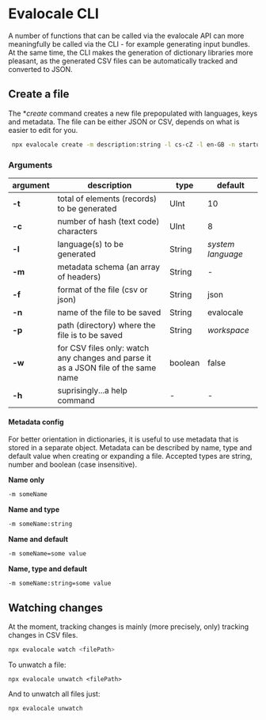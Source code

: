 # Evalocale CLI

A number of functions that can be called via the evalocale API can more meaningfully be called via the CLI - for example generating input bundles. At the same time, the CLI makes the generation of dictionary libraries more pleasant, as the generated CSV files can be automatically tracked and converted to JSON.

## Create a file

The **create* command creates a new file prepopulated with languages, keys and metadata. The file can be either JSON or CSV, depends on what is easier to edit for you.

```bash
 npx evalocale create -m description:string -l cs-cZ -l en-GB -n startup -f csv -t 100
```

### Arguments

| **argument** | **description** | **type** | **default**|
| --- | --- | --- | --- |
| **-t** | total of elements (records) to be generated | UInt | 10 |
| **-c** | number of hash (text code) characters | UInt | 8 |
| **-l** | language(s) to be generated | String | *system language* |
| **-m** | metadata schema (an array of headers) | String | - |
| **-f** | format of the file (csv or json) | String | json |
| **-n** | name of the file to be saved | String | evalocale |
| **-p** | path (directory) where the file is to be saved | String | *workspace* |
| **-w** | for CSV files only: watch any changes and parse it as a JSON file of the same name | boolean | false |
| **-h** | suprisingly...a help command | - | - |

#### Metadata config

For better orientation in dictionaries, it is useful to use metadata that is stored in a separate object. Metadata can be described by name, type and default value when creating or expanding a file. Accepted types are string, number and boolean (case insensitive).

**Name only**

```bash
-m someName
```

**Name and type**

```bash
-m someName:string
```

**Name and default**

```bash
-m someName=some value
```

**Name, type and default**

```bash
-m someName:string=some value
```

## Watching changes

At the moment, tracking changes is mainly (more precisely, only) tracking changes in CSV files.

```bash
npx evalocale watch <filePath>
```

To unwatch a file:

```npx
npx evalocale unwatch <filePath>
```

And to unwatch all files just:

```npx
npx evalocale unwatch
```
